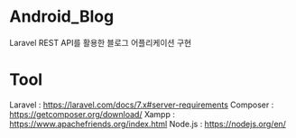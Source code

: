 # Android_Blog
 Laravel REST API를 활용한 블로그 어플리케이션 구현

# Tool
Laravel : https://laravel.com/docs/7.x#server-requirements
Composer : https://getcomposer.org/download/
Xampp : https://www.apachefriends.org/index.html
Node.js : https://nodejs.org/en/

